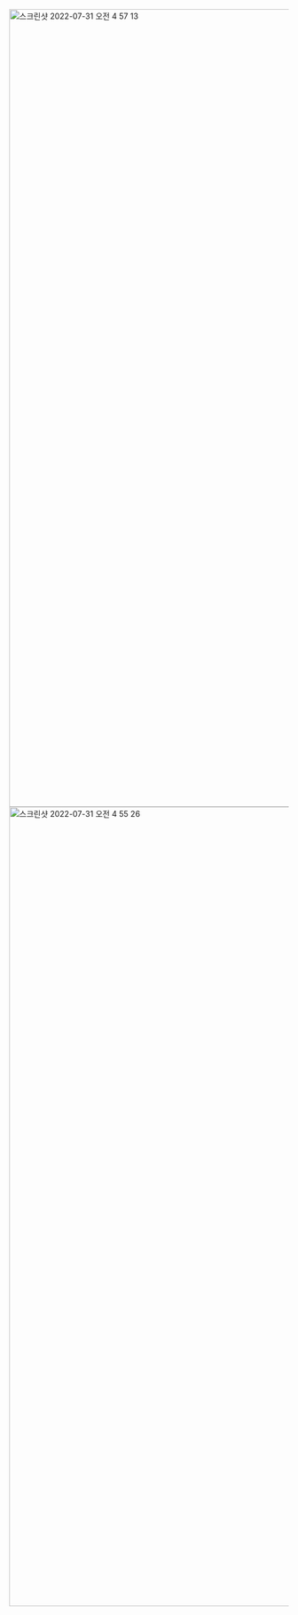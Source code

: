 <img width="1436" alt="스크린샷 2022-07-31 오전 4 57 13" src="https://user-images.githubusercontent.com/68029297/181993857-9914b7a2-0f44-47e5-a87b-9c5f819e2295.png">
<img width="1439" alt="스크린샷 2022-07-31 오전 4 55 26" src="https://user-images.githubusercontent.com/68029297/181993928-c6fdb8e7-fa0b-4161-85f6-ec214095b134.png">
